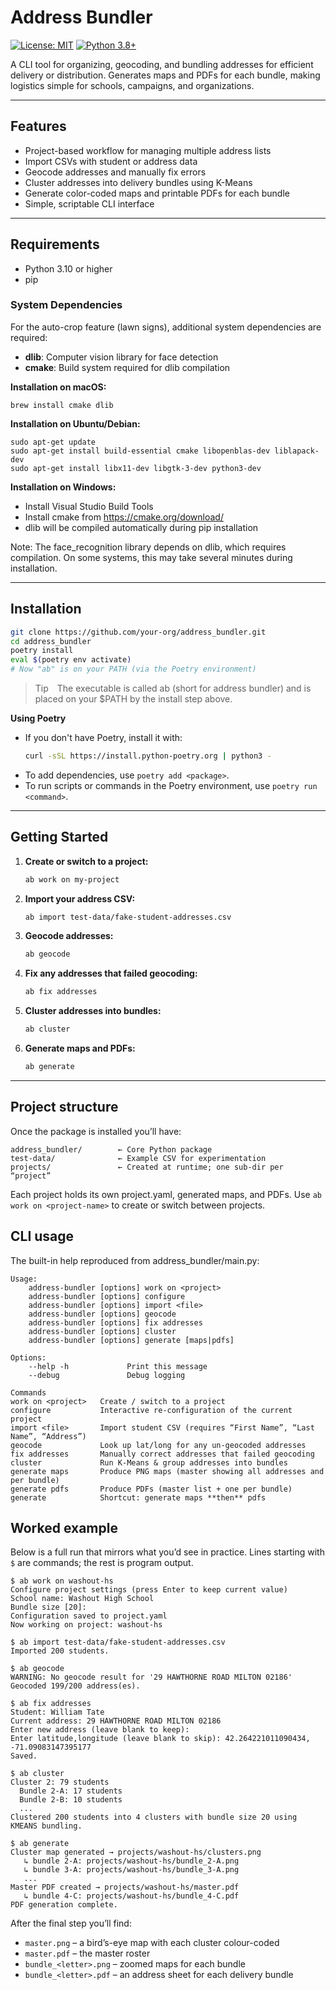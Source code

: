 
# Address Bundler

[![License: MIT](https://img.shields.io/badge/License-MIT-blue.svg)](LICENSE)
[![Python 3.8+](https://img.shields.io/badge/python-3.8%2B-blue.svg)](https://www.python.org/downloads/)

A CLI tool for organizing, geocoding, and bundling addresses for efficient delivery or distribution. Generates maps and PDFs for each bundle, making logistics simple for schools, campaigns, and organizations.

---

## Features

- Project-based workflow for managing multiple address lists
- Import CSVs with student or address data
- Geocode addresses and manually fix errors
- Cluster addresses into delivery bundles using K-Means
- Generate color-coded maps and printable PDFs for each bundle
- Simple, scriptable CLI interface

---

## Requirements

- Python 3.10 or higher
- pip

### System Dependencies

For the auto-crop feature (lawn signs), additional system dependencies are required:

- **dlib**: Computer vision library for face detection
- **cmake**: Build system required for dlib compilation

**Installation on macOS:**

```
brew install cmake dlib
```

**Installation on Ubuntu/Debian:**

```
sudo apt-get update
sudo apt-get install build-essential cmake libopenblas-dev liblapack-dev
sudo apt-get install libx11-dev libgtk-3-dev python3-dev
```

**Installation on Windows:**
- Install Visual Studio Build Tools
- Install cmake from https://cmake.org/download/
- dlib will be compiled automatically during pip installation

Note: The face_recognition library depends on dlib, which requires compilation. On some systems, this may take several minutes during installation.

---

## Installation

```bash
git clone https://github.com/your-org/address_bundler.git
cd address_bundler
poetry install
eval $(poetry env activate)
# Now "ab" is on your PATH (via the Poetry environment)
```

> Tip The executable is called ab (short for address bundler) and is placed on your $PATH by the install step above.

**Using Poetry**

- If you don't have Poetry, install it with:
  ```bash
  curl -sSL https://install.python-poetry.org | python3 -
  ```
- To add dependencies, use `poetry add <package>`.
- To run scripts or commands in the Poetry environment, use `poetry run <command>`.

---

## Getting Started

1. **Create or switch to a project:**
   ```bash
   ab work on my-project
   ```
2. **Import your address CSV:**
   ```bash
   ab import test-data/fake-student-addresses.csv
   ```
3. **Geocode addresses:**
   ```bash
   ab geocode
   ```
4. **Fix any addresses that failed geocoding:**
   ```bash
   ab fix addresses
   ```
5. **Cluster addresses into bundles:**
   ```bash
   ab cluster
   ```
6. **Generate maps and PDFs:**
   ```bash
   ab generate
   ```

---

## Project structure

Once the package is installed you’ll have:

```
address_bundler/        ← Core Python package
test-data/              ← Example CSV for experimentation
projects/               ← Created at runtime; one sub-dir per “project”
```

Each project holds its own project.yaml, generated maps, and PDFs.
Use `ab work on <project-name>` to create or switch between projects.

## CLI usage

The built-in help reproduced from address_bundler/main.py:

```
Usage:
    address-bundler [options] work on <project>
    address-bundler [options] configure
    address-bundler [options] import <file>
    address-bundler [options] geocode
    address-bundler [options] fix addresses
    address-bundler [options] cluster
    address-bundler [options] generate [maps|pdfs]

Options:
    --help -h             Print this message
    --debug               Debug logging

Commands
work on <project>   Create / switch to a project  
configure           Interactive re-configuration of the current project  
import <file>       Import student CSV (requires “First Name”, “Last Name”, “Address”)  
geocode             Look up lat/long for any un-geocoded addresses  
fix addresses       Manually correct addresses that failed geocoding  
cluster             Run K-Means & group addresses into bundles  
generate maps       Produce PNG maps (master showing all addresses and per bundle)  
generate pdfs       Produce PDFs (master list + one per bundle)  
generate            Shortcut: generate maps **then** pdfs
```

## Worked example

Below is a full run that mirrors what you’d see in practice.
Lines starting with `$` are commands; the rest is program output.

```
$ ab work on washout-hs
Configure project settings (press Enter to keep current value)
School name: Washout High School
Bundle size [20]:
Configuration saved to project.yaml
Now working on project: washout-hs

$ ab import test-data/fake-student-addresses.csv
Imported 200 students.

$ ab geocode
WARNING: No geocode result for '29 HAWTHORNE ROAD MILTON 02186'
Geocoded 199/200 address(es).

$ ab fix addresses
Student: William Tate
Current address: 29 HAWTHORNE ROAD MILTON 02186
Enter new address (leave blank to keep):
Enter latitude,longitude (leave blank to skip): 42.264221011090434, -71.09083147395177
Saved.

$ ab cluster
Cluster 2: 79 students
  Bundle 2-A: 17 students
  Bundle 2-B: 10 students
  ...
Clustered 200 students into 4 clusters with bundle size 20 using KMEANS bundling.

$ ab generate
Cluster map generated → projects/washout-hs/clusters.png
   ↳ bundle 2-A: projects/washout-hs/bundle_2-A.png
   ↳ bundle 3-A: projects/washout-hs/bundle_3-A.png
   ...
Master PDF created → projects/washout-hs/master.pdf
   ↳ bundle 4-C: projects/washout-hs/bundle_4-C.pdf
PDF generation complete.
```

After the final step you’ll find:

* `master.png` – a bird’s-eye map with each cluster colour-coded
* `master.pdf` – the master roster
* `bundle_<letter>.png` – zoomed maps for each bundle
* `bundle_<letter>.pdf` – an address sheet for each delivery bundle
